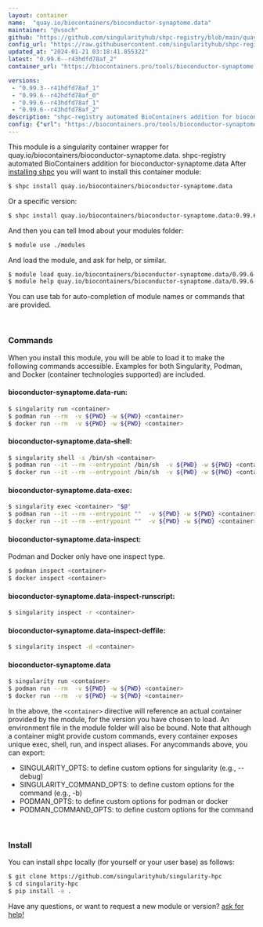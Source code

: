 ```yaml
---
layout: container
name:  "quay.io/biocontainers/bioconductor-synaptome.data"
maintainer: "@vsoch"
github: "https://github.com/singularityhub/shpc-registry/blob/main/quay.io/biocontainers/bioconductor-synaptome.data/container.yaml"
config_url: "https://raw.githubusercontent.com/singularityhub/shpc-registry/main/quay.io/biocontainers/bioconductor-synaptome.data/container.yaml"
updated_at: "2024-01-21 03:18:41.855322"
latest: "0.99.6--r43hdfd78af_2"
container_url: "https://biocontainers.pro/tools/bioconductor-synaptome.data"

versions:
 - "0.99.3--r41hdfd78af_1"
 - "0.99.6--r42hdfd78af_0"
 - "0.99.6--r43hdfd78af_1"
 - "0.99.6--r43hdfd78af_2"
description: "shpc-registry automated BioContainers addition for bioconductor-synaptome.data"
config: {"url": "https://biocontainers.pro/tools/bioconductor-synaptome.data", "maintainer": "@vsoch", "description": "shpc-registry automated BioContainers addition for bioconductor-synaptome.data", "latest": {"0.99.6--r43hdfd78af_2": "sha256:209e24633cce4880700281cd742d3430eba587cad7fe530cb81e65e436269758"}, "tags": {"0.99.3--r41hdfd78af_1": "sha256:1e00ed83147a4dda8fe9660e8592de2e38087a23d05d4c50bcc47fe8fe732b9a", "0.99.6--r42hdfd78af_0": "sha256:c882f2f2c2fa077d400ac6fefe5a9ad68aaacfc409ccc9ff115451d93abe99a8", "0.99.6--r43hdfd78af_1": "sha256:f34399b74124ff562ee29fce4e0cb6917ef4280cef4cdc28a42928fe6e0920b3", "0.99.6--r43hdfd78af_2": "sha256:209e24633cce4880700281cd742d3430eba587cad7fe530cb81e65e436269758"}, "docker": "quay.io/biocontainers/bioconductor-synaptome.data"}
---
```


This module is a singularity container wrapper for quay.io/biocontainers/bioconductor-synaptome.data.
shpc-registry automated BioContainers addition for bioconductor-synaptome.data
After [installing shpc](#install) you will want to install this container module:


```bash
$ shpc install quay.io/biocontainers/bioconductor-synaptome.data
```

Or a specific version:

```bash
$ shpc install quay.io/biocontainers/bioconductor-synaptome.data:0.99.6--r43hdfd78af_2
```

And then you can tell lmod about your modules folder:

```bash
$ module use ./modules
```

And load the module, and ask for help, or similar.

```bash
$ module load quay.io/biocontainers/bioconductor-synaptome.data/0.99.6--r43hdfd78af_2
$ module help quay.io/biocontainers/bioconductor-synaptome.data/0.99.6--r43hdfd78af_2
```

You can use tab for auto-completion of module names or commands that are provided.

<br>

### Commands

When you install this module, you will be able to load it to make the following commands accessible.
Examples for both Singularity, Podman, and Docker (container technologies supported) are included.

#### bioconductor-synaptome.data-run:

```bash
$ singularity run <container>
$ podman run --rm  -v ${PWD} -w ${PWD} <container>
$ docker run --rm  -v ${PWD} -w ${PWD} <container>
```

#### bioconductor-synaptome.data-shell:

```bash
$ singularity shell -s /bin/sh <container>
$ podman run --it --rm --entrypoint /bin/sh  -v ${PWD} -w ${PWD} <container>
$ docker run --it --rm --entrypoint /bin/sh  -v ${PWD} -w ${PWD} <container>
```

#### bioconductor-synaptome.data-exec:

```bash
$ singularity exec <container> "$@"
$ podman run --it --rm --entrypoint ""  -v ${PWD} -w ${PWD} <container> "$@"
$ docker run --it --rm --entrypoint ""  -v ${PWD} -w ${PWD} <container> "$@"
```

#### bioconductor-synaptome.data-inspect:

Podman and Docker only have one inspect type.

```bash
$ podman inspect <container>
$ docker inspect <container>
```

#### bioconductor-synaptome.data-inspect-runscript:

```bash
$ singularity inspect -r <container>
```

#### bioconductor-synaptome.data-inspect-deffile:

```bash
$ singularity inspect -d <container>
```



#### bioconductor-synaptome.data

```bash
$ singularity run <container>
$ podman run --rm  -v ${PWD} -w ${PWD} <container>
$ docker run --rm  -v ${PWD} -w ${PWD} <container>
```


In the above, the `<container>` directive will reference an actual container provided
by the module, for the version you have chosen to load. An environment file in the
module folder will also be bound. Note that although a container
might provide custom commands, every container exposes unique exec, shell, run, and
inspect aliases. For anycommands above, you can export:

 - SINGULARITY_OPTS: to define custom options for singularity (e.g., --debug)
 - SINGULARITY_COMMAND_OPTS: to define custom options for the command (e.g., -b)
 - PODMAN_OPTS: to define custom options for podman or docker
 - PODMAN_COMMAND_OPTS: to define custom options for the command

<br>

### Install

You can install shpc locally (for yourself or your user base) as follows:

```bash
$ git clone https://github.com/singularityhub/singularity-hpc
$ cd singularity-hpc
$ pip install -e .
```

Have any questions, or want to request a new module or version? [ask for help!](https://github.com/singularityhub/singularity-hpc/issues)